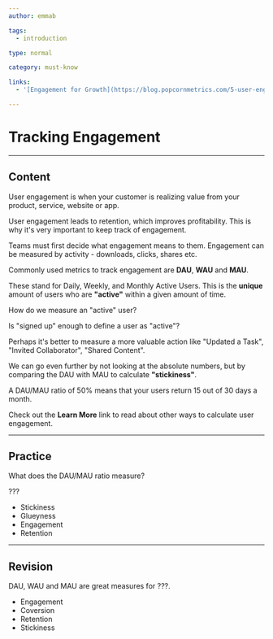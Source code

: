 ```yaml
---
author: emmab

tags:
  - introduction

type: normal

category: must-know

links:
  - '[Engagement for Growth](https://blog.popcornmetrics.com/5-user-engagement-metrics-for-growth/){website}'

---
```

# Tracking Engagement

---
## Content

User engagement is when your customer is realizing value from your product, service, website or app.

User engagement leads to retention, which improves profitability. This is why it's very important to keep track of engagement. 

Teams must first decide what engagement means to them. Engagement can be measured by activity - downloads, clicks, shares etc.

Commonly used metrics to track engagement are **DAU**, **WAU** and **MAU**.

These stand for Daily, Weekly, and Monthly Active Users. This is the **unique** amount of users who are **"active"** within a given amount of time.

How do we measure an "active" user?

Is "signed up" enough to define a user as "active"?

Perhaps it's better to measure a more valuable action like "Updated a Task", "Invited Collaborator", "Shared Content".

We can go even further by not looking at the absolute numbers, but by comparing the DAU with MAU to calculate **"stickiness"**.

A DAU/MAU ratio of 50% means that your users return 15 out of 30 days a month.

Check out the **Learn More** link to read about other ways to calculate user engagement.

---
## Practice

What does the DAU/MAU ratio measure?

???

* Stickiness
* Glueyness
* Engagement
* Retention

---
## Revision

DAU, WAU and MAU are great measures for ???.

* Engagement
* Coversion
* Retention
* Stickiness
 
